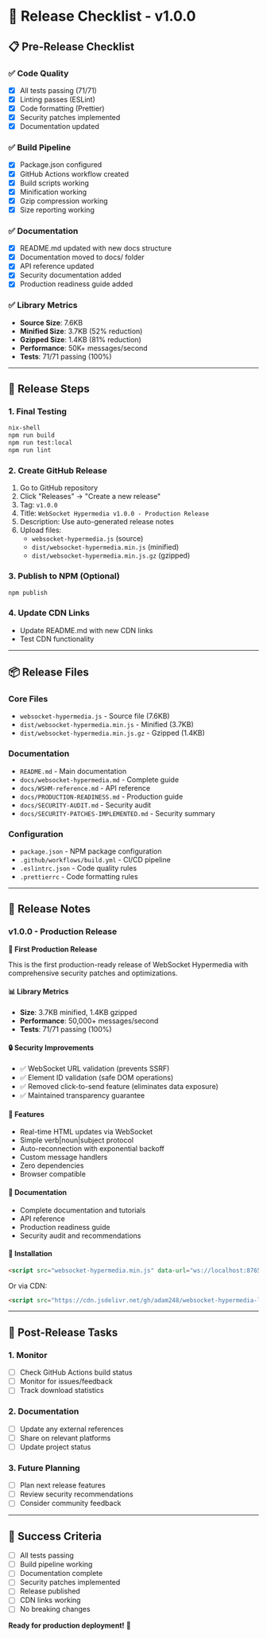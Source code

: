 # 🚀 Release Checklist - v1.0.0

## 📋 **Pre-Release Checklist**

### ✅ **Code Quality**
- [x] All tests passing (71/71)
- [x] Linting passes (ESLint)
- [x] Code formatting (Prettier)
- [x] Security patches implemented
- [x] Documentation updated

### ✅ **Build Pipeline**
- [x] Package.json configured
- [x] GitHub Actions workflow created
- [x] Build scripts working
- [x] Minification working
- [x] Gzip compression working
- [x] Size reporting working

### ✅ **Documentation**
- [x] README.md updated with new docs structure
- [x] Documentation moved to docs/ folder
- [x] API reference updated
- [x] Security documentation added
- [x] Production readiness guide added

### ✅ **Library Metrics**
- **Source Size**: 7.6KB
- **Minified Size**: 3.7KB (52% reduction)
- **Gzipped Size**: 1.4KB (81% reduction)
- **Performance**: 50K+ messages/second
- **Tests**: 71/71 passing (100%)

---

## 🎯 **Release Steps**

### **1. Final Testing**
```bash
nix-shell
npm run build
npm run test:local
npm run lint
```

### **2. Create GitHub Release**
1. Go to GitHub repository
2. Click "Releases" → "Create a new release"
3. Tag: `v1.0.0`
4. Title: `WebSocket Hypermedia v1.0.0 - Production Release`
5. Description: Use auto-generated release notes
6. Upload files:
   - `websocket-hypermedia.js` (source)
   - `dist/websocket-hypermedia.min.js` (minified)
   - `dist/websocket-hypermedia.min.js.gz` (gzipped)

### **3. Publish to NPM** (Optional)
```bash
npm publish
```

### **4. Update CDN Links**
- Update README.md with new CDN links
- Test CDN functionality

---

## 📦 **Release Files**

### **Core Files**
- `websocket-hypermedia.js` - Source file (7.6KB)
- `dist/websocket-hypermedia.min.js` - Minified (3.7KB)
- `dist/websocket-hypermedia.min.js.gz` - Gzipped (1.4KB)

### **Documentation**
- `README.md` - Main documentation
- `docs/websocket-hypermedia.md` - Complete guide
- `docs/WSHM-reference.md` - API reference
- `docs/PRODUCTION-READINESS.md` - Production guide
- `docs/SECURITY-AUDIT.md` - Security audit
- `docs/SECURITY-PATCHES-IMPLEMENTED.md` - Security summary

### **Configuration**
- `package.json` - NPM package configuration
- `.github/workflows/build.yml` - CI/CD pipeline
- `.eslintrc.json` - Code quality rules
- `.prettierrc` - Code formatting rules

---

## 🎉 **Release Notes**

### **v1.0.0 - Production Release**

**🚀 First Production Release**

This is the first production-ready release of WebSocket Hypermedia with comprehensive security patches and optimizations.

#### **📊 Library Metrics**
- **Size**: 3.7KB minified, 1.4KB gzipped
- **Performance**: 50,000+ messages/second
- **Tests**: 71/71 passing (100%)

#### **🔒 Security Improvements**
- ✅ WebSocket URL validation (prevents SSRF)
- ✅ Element ID validation (safe DOM operations)
- ✅ Removed click-to-send feature (eliminates data exposure)
- ✅ Maintained transparency guarantee

#### **🎯 Features**
- Real-time HTML updates via WebSocket
- Simple verb|noun|subject protocol
- Auto-reconnection with exponential backoff
- Custom message handlers
- Zero dependencies
- Browser compatible

#### **📖 Documentation**
- Complete documentation and tutorials
- API reference
- Production readiness guide
- Security audit and recommendations

#### **🔧 Installation**
```html
<script src="websocket-hypermedia.min.js" data-url="ws://localhost:8765"></script>
```

Or via CDN:
```html
<script src="https://cdn.jsdelivr.net/gh/adam248/websocket-hypermedia-lib@v1.0.0/dist/websocket-hypermedia.min.js" data-url="ws://localhost:8765"></script>
```

---

## 🔄 **Post-Release Tasks**

### **1. Monitor**
- [ ] Check GitHub Actions build status
- [ ] Monitor for issues/feedback
- [ ] Track download statistics

### **2. Documentation**
- [ ] Update any external references
- [ ] Share on relevant platforms
- [ ] Update project status

### **3. Future Planning**
- [ ] Plan next release features
- [ ] Review security recommendations
- [ ] Consider community feedback

---

## 🎯 **Success Criteria**

- [ ] All tests passing
- [ ] Build pipeline working
- [ ] Documentation complete
- [ ] Security patches implemented
- [ ] Release published
- [ ] CDN links working
- [ ] No breaking changes

**Ready for production deployment!** 🚀 